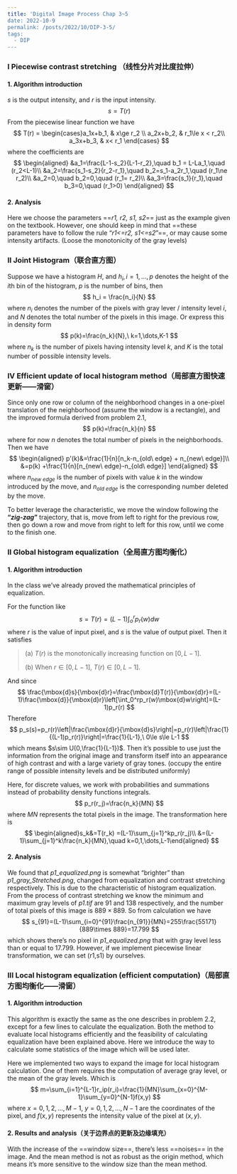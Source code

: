 ```yaml
---
title: 'Digital Image Process Chap 3~5
date: 2022-10-9
permalink: /posts/2022/10/DIP-3-5/
tags:
  - DIP
---
```



### I Piecewise contrast stretching （线性分片对比度拉伸）

#### 1. Algorithm introduction

*s* is the output intensity, and *r* is the input intensity.
$$
s = T(r)
$$
From the piecewise linear function we have
$$
T(r) = \begin{cases}a_1x+b_1, & x\ge r_2 \\
a_2x+b_2, & r_1\le x < r_2\\
a_3x+b_3, & x< r_1
\end{cases}
$$
where the coefficients are
$$
\begin{aligned}
&a_1=\frac{L-1-s_2}{L-1-r_2},\quad b_1 = L-La_1,\quad (r_2<L-1)\\
&a_2=\frac{s_1-s_2}{r_2-r_1},\quad b_2=s_1-a_2r_1,\quad (r_1\ne r_2)\\
&a_2=0,\quad b_2=0,\quad (r_1= r_2)\\
&a_3=\frac{s_1}{r_1},\quad b_3=0,\quad (r_1>0)
\end{aligned}
$$



#### 2. Analysis

Here we choose the parameters ==*r1, r2, s1, s2*== just as the example given on the textbook. However, one should keep in mind that ==these parameters have to follow the rule “*r1<=r2, s1<=s2*”==, or may cause some intensity artifacts. (Loose the monotonicity of the gray levels)



### II Joint Histogram（联合直方图）

Suppose we have a histogram *H*, and $h_i,i=1,\dots,p$ denotes the height of the *i*th bin of the histogram, *p* is the number of bins, then
$$
h_i = \frac{n_i}{N}
$$
where $n_i$ denotes the number of the pixels with gray lever / intensity level *i*, and $N$ denotes the total number of the pixels in this image. Or express this in density form
$$
p(k)=\frac{n_k}{N},\ k=1,\dots,K-1
$$
where $n_k$ is the number of pixels having intensity level *k*, and  *K* is the total number of possible intensity levels.



### IV Efficient update of local histogram method（局部直方图快速更新——滑窗）

Since only one row or column of the neighborhood changes in a one-pixel translation of the neighborhood (assume the window is a rectangle), and the improved formula derived from problem 2.1, 
$$
p(k)=\frac{n_k}{n}
$$
where for now $n$ denotes the total number of pixels in the neighborhoods. Then we have
$$
\begin{aligned}
p'(k)&=\frac{1}{n}[n_k-n_{old\ edge} + n_{new\ edge}]\\
&=p(k) +\frac{1}{n}[n_{new\ edge}-n_{old\ edge}]
\end{aligned}
$$
where $n_{new\ edge}$ is the number of pixels with value $k$ in the window introduced by the move, and $n_{old\ edge}$ is the corresponding number deleted by the move.

To better leverage the characteristic, we move the window following the **“*zig-zag*”** trajectory, that is, move from left to right for the previous row, then go down a row and move from right to left for this row, until we come to the finish one.

<div style="page-break-after: always;"></div>

### II Global histogram equalization（全局直方图均衡化）

#### 1. Algorithm introduction

In the class we’ve already proved the mathematical principles of equalization. 

For the function like
$$
s=T(r)=(L-1)\int_o^rp_r(w)dw
$$
where $r$  is the value of input pixel, and $s$ is the value of output pixel. Then it satisfies

> (a) $T(r)$ is the monotonically increasing function on $[0,L-1]$.
>
> (b) When $r\in[0,L-1]$, $T(r)\in [0,L-1]$.

And since 
$$
\frac{\mbox{d}s}{\mbox{d}r}=\frac{\mbox{d}T(r)}{\mbox{d}r}=(L-1)\frac{\mbox{d}}{\mbox{d}r}\left[\int_0^rp_r(w)\mbox{d}w\right]=(L-1)p_r(r)
$$
Therefore
$$
p_s(s)=p_r(r)\left|\frac{\mbox{d}r}{\mbox{d}s}\right|=p_r(r)\left|\frac{1}{(L-1)p_r(r)}\right|=\frac{1}{L-1},\ 0\le s\le L-1
$$
which means $s\sim U(0,\frac{1}{L-1})$. Then it’s possible to use just the information from the original image and transform itself into an appearance of high contrast and with a large variety of gray tones. (occupy the entire range of possible intensity levels and be distributed uniformly)

Here, for discrete values, we work with probabilities and summations instead of probability density functions integrals. 
$$
p_r(r_j)=\frac{n_k}{MN}
$$
where $MN$ represents the total pixels in the image. The transformation here is 
$$
\begin{aligned}s_k&=T(r_k)
=(L-1)\sum_{j=1}^kp_r(r_j)\\
&=(L-1)\sum_{j=1}^k\frac{n_k}{MN},\quad k=0,1,\dots,L-1\end{aligned}
$$



#### 2. Analysis


We found that *p1_equalized.png* is somewhat “brighter” than *p1_gray_Stretched.png*, changed from equalization and contrast stretching respectively. This is due to the characteristic of histogram equalization. From the process of contrast stretching we know the minimum and maximum gray levels of *p1.tif* are 91 and 138 respectively, and the number of total pixels of this image is $889\times 889$. So from calculation we have
$$
s_{91}=(L-1)\sum_{i=0}^{91}\frac{n_{91}}{MN}=255\frac{55171}{889\times 889}=17.799
$$
which shows there’s no pixel in *p1_equalized.png* that with gray level less than or equal to $17.799$. However, if we implement piecewise linear transformation, we can set (r1,s1) by ourselves.




### III Local histogram equalization (efficient computation)（局部直方图均衡化——滑窗）

#### 1. Algorithm introduction

This algorithm is exactly the same as the one describes in problem 2.2, except for a few lines to calculate the equalization. Both the method to evaluate local histograms efficiently and the feasibility of calculating equalization have been explained above. Here we introduce the way to calculate some statistics of the image which will be used later.

Here we implemented two ways to expand the image for local histogram calculation. One of them requires the computation of average gray level, or the mean of the gray levels. Which is
$$
m=\sum_{i=1}^{L-1}r_ip(r_i)=\frac{1}{MN}\sum_{x=0}^{M-1}\sum_{y=0}^{N-1}f(x,y)
$$
where $x=0,1,2,\dots,M-1,\ y=0,1,2,\dots,N-1$ are the coordinates of the pixel, and $f(x,y)$ represents the intensity value of the pixel at $(x,y)$.



#### 2. Results and analysis（关于边界点的更新及边缘填充）

With the increase of the ==window size==, there’s less ==noises== in the image. And the mean method is not as robust as the origin method, which means it’s more sensitive to the window size than the mean method. 
